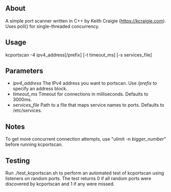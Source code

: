 
About
-----

A simple port scanner written in C++ by Keith Craigie (https://kcraigie.com).  Uses poll() for single-threaded concurrency.

Usage
-----

kcportscan -4 ipv4_address[/prefix] [-t timeout_ms] [-s services_file]

Parameters
----------

 * *ipv4_address* The IPv4 address you want to portscan.  Use */prefix* to specify an address block.
 * *timeout_ms* Timeout for connections in milliseconds.  Defaults to 3000ms.
 * *services_file* Path to a file that maps service names to ports.  Defaults to /etc/services.

Notes
-----

To get more concurrent connection attempts, use "ulimit -n *bigger_number*" before running kcportscan.

Testing
-------

Run ./test_kcportscan.sh to perform an automated test of kcportscan using listeners on random ports.  The test returns 0 if all random ports were discovered by kcportscan and 1 if any were missed.
